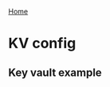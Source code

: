 [Home](https://github.com/heathen1878/Terraform/blob/main/root_modules/readme.md)

# KV config

## Key vault example

```hcl

```